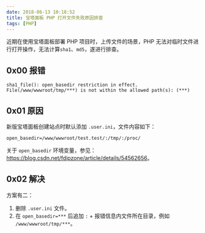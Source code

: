 ```yaml
---
date: 2018-06-13 10:18:52
title: 宝塔面板 PHP 打开文件失败原因排查
tags: [PHP]
---
```


近期在使用宝塔面板部署 PHP 项目时，上传文件的场景，PHP 无法对临时文件进行打开操作，无法计算`sha1`、`md5`，遂进行排查。

## 0x00 报错

`sha1_file(): open_basedir restriction in effect. File(/www/wwwroot/tmp/***) is not within the allowed path(s): (***)`

## 0x01 原因

新版宝塔面板创建站点时默认添加 `.user.ini`，文件内容如下：

```
open_basedir=/www/wwwroot/test.test/:/tmp/:/proc/
```

关于 `open_basedir` 环境变量，参见：<https://blog.csdn.net/fdipzone/article/details/54562656>。

## 0x02 解决

方案有二：

1. 删除 `.user.ini` 文件。
2. 在 `open_basedir=***` 后追加 `:` + 报错信息内文件所在目录，例如 `/www/wwwroot/tmp/***`。
